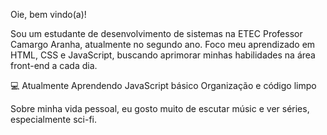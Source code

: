 Oie, bem vindo(a)!

Sou um estudante de desenvolvimento de sistemas na ETEC Professor Camargo Aranha, atualmente no segundo ano. Foco meu aprendizado em HTML, CSS e JavaScript, buscando aprimorar minhas habilidades na área front-end a cada dia.

💻 Atualmente Aprendendo
JavaScript básico
Organização e código limpo

Sobre minha vida pessoal, eu gosto muito de escutar músic e ver séries, especialmente sci-fi.
